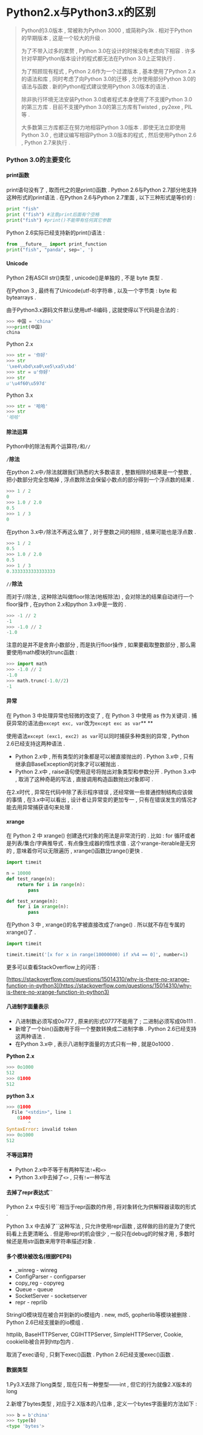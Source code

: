 # Python2.x与Python3.x的区别

> Python的3​​.0版本 , 常被称为Python 3000 , 或简称Py3k . 相对于Python的早期版本 , 这是一个较大的升级 .
>
> 为了不带入过多的累赘 , Python 3.0在设计的时候没有考虑向下相容 . 许多针对早期Python版本设计的程式都无法在Python 3.0上正常执行 .
>
> 为了照顾现有程式 , Python 2.6作为一个过渡版本 , 基本使用了Python 2.x的语法和库 , 同时考虑了向Python 3.0的迁移 , 允许使用部分Python 3.0的语法与函数 . 新的Python程式建议使用Python 3.0版本的语法 .
>
> 除非执行环境无法安装Python 3.0或者程式本身使用了不支援Python 3.0的第三方库 . 目前不支援Python 3.0的第三方库有Twisted , py2exe , PIL等 .
>
> 大多数第三方库都正在努力地相容Python 3.0版本 . 即使无法立即使用Python 3.0 , 也建议编写相容Python 3.0版本的程式 , 然后使用Python 2.6 , Python 2.7来执行 .

### Python 3.0的主要变化

#### print函数

print语句没有了 , 取而代之的是print\(\)函数 . Python 2.6与Python 2.7部分地支持这种形式的print语法 . 在Python 2.6与Python 2.7里面 , 以下三种形式是等价的 :

```py
print "fish"
print ("fish") #注意print后面有个空格
print("fish") #print()不能带有任何其它参数
```

Python 2.6实际已经支持新的print\(\)语法 :

```py
from __future__ import print_function
print("fish", "panda", sep=', ')
```

#### Unicode

Python 2有ASCII str\(\)类型 , unicode\(\)是单独的 , 不是 byte 类型 .

在Python 3 , 最终有了Unicode\(utf-8\)字符串 , 以及一个字节类 : byte 和 bytearrays .

由于Python3.x源码文件默认使用utf-8编码 , 这就使得以下代码是合法的 :

```py
>>> 中国 = 'china' 
>>>print(中国) 
china
```

Python 2.x

```py
>>> str = '你好'
>>> str
'\xe4\xbd\xa0\xe5\xa5\xbd'
>>> str = u'你好'
>>> str
u'\u4f60\u597d'
```

Python 3.x

```py
>>> str = '哈哈'
>>> str
'哈哈'
```

#### 除法运算

Python中的除法有两个运算符`/`和`//`

`/`**除法**

在python 2.x中`/`除法就跟我们熟悉的大多数语言 , 整数相除的结果是一个整数 , 把小数部分完全忽略掉 , 浮点数除法会保留小数点的部分得到一个浮点数的结果 .

```py
>>> 1 / 2
0
>>> 1.0 / 2.0
0.5
>>> 1 / 3
0
```

在python 3.x中`/`除法不再这么做了 , 对于整数之间的相除 , 结果可能也是浮点数 .

```py
>>> 1 / 2
0.5
>>> 1.0 / 2.0
0.5
>>> 1 / 3
0.3333333333333333
```

`//`**除法**

而对于//除法 , 这种除法叫做floor除法\(地板除法\) , 会对除法的结果自动进行一个floor操作 , 在python 2.x和python 3.x中是一致的 .

```py
>>> -1 // 2
-1
>>> -1.0 // 2
-1.0
```

注意的是并不是舍弃小数部分 , 而是执行floor操作 , 如果要截取整数部分 , 那么需要使用math模块的trunc函数 :

```py
>>> import math
>>> -1.0 // 2
-1.0
>>> math.trunc(-1.0//2)
-1
```

#### 异常

在 Python 3 中处理异常也轻微的改变了 , 在 Python 3 中使用 as 作为关键词 . 捕获异常的语法由`except exc, var`改为`except exc as var`**  **

使用语法`except (exc1, exc2) as var`可以同时捕获多种类别的异常 , Python 2.6已经支持这两种语法 .

* Python 2.x中 , 所有类型的对象都是可以被直接抛出的 . Python 3.x中 , 只有继承自BaseException的对象才可以被抛出 . 
* Python 2.x中 , raise语句使用逗号将抛出对象类型和参数分开 . Python 3.x中 , 取消了这种奇葩的写法 , 直接调用构造函数抛出对象即可 . 

在2.x时代 , 异常在代码中除了表示程序错误 , 还经常做一些普通控制结构应该做的事情 , 在3.x中可以看出 , 设计者让异常变的更加专一 , 只有在错误发生的情况才能去用异常捕获语句来处理 .

#### xrange

在 Python 2 中 xrange\(\) 创建迭代对象的用法是非常流行的 . 比如 : for 循环或者是列表/集合/字典推导式 . 有点像生成器的惰性求值 . 这个xrange-iterable是无穷的 , 意味着你可以无限遍历 , xrange\(\)函数比range\(\)更快 .

```py
import timeit

n = 10000
def test_range(n):
    return for i in range(n):
        pass

def test_xrange(n):
    for i in xrange(n):
        pass
```

在Python 3 中 , xrange\(\)的名字被直接改成了range\(\) . 所以就不存在专属的xrange\(\)了 .

```py
import timeit

timeit.timeit('[x for x in range(10000000) if x%4 == 0]', number=1)
```

更多可以查看StackOverflow上的问答 :

[https://stackoverflow.com/questions/15014310/why-is-there-no-xrange-function-in-python3](https://stackoverflow.com/questions/15014310/why-is-there-no-xrange-function-in-python3)

#### 八进制字面量表示

* 八进制数必须写成0o777 , 原来的形式0777不能用了 ; 二进制必须写成0b111 . 
* 新增了一个bin\(\)函数用于将一个整数转换成二进制字串 . Python 2.6已经支持这两种语法 . 
* 在Python 3.x中 , 表示八进制字面量的方式只有一种 , 就是0o1000 . 

**Python 2.x**

```py
>>> 0o1000
512
>>> 01000
512
```

**python 3.x**

```py
>>> 01000
  File "<stdin>", line 1
    01000
        ^
SyntaxError: invalid token
>>> 0o1000
512
```

#### 不等运算符

* Python 2.x中不等于有两种写法`!=`和`<>`
* Python 3.x中去掉了`<>` , 只有`!=`一种写法

#### 去掉了repr表达式\`\`

Python 2.x 中反引号\`\`相当于repr函数的作用 , 将对象转化为供解释器读取的形式 .

Python 3.x 中去掉了\`\`这种写法 , 只允许使用repr函数 , 这样做的目的是为了使代码看上去更清晰么 . 但是用repr的机会很少 , 一般只在debug的时候才用 , 多数时候还是用str函数来用字符串描述对象 .

#### 多个模块被改名\(根据PEP8\)

* \_winreg - winreg
* ConfigParser - configparser
* copy\_reg - copyreg
* Queue - queue
* SocketServer - socketserver
* repr - reprlib

StringIO模块现在被合并到新的io模组内 . new, md5, gopherlib等模块被删除 . Python 2.6已经支援新的io模组 .

httplib, BaseHTTPServer, CGIHTTPServer, SimpleHTTPServer, Cookie, cookielib被合并到http包内 .

取消了exec语句 , 只剩下exec\(\)函数 . Python 2.6已经支援exec\(\)函数 .

#### 数据类型

1.Py3.X去除了long类型 , 现在只有一种整型——int , 但它的行为就像2.X版本的long

2.新增了bytes类型 , 对应于2.X版本的八位串 , 定义一个bytes字面量的方法如下 : 

```py
>>> b = b'china' 
>>> type(b) 
<type 'bytes'>
```



